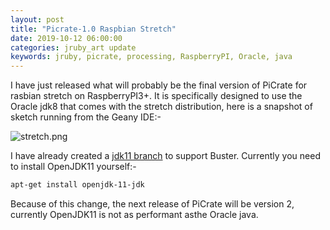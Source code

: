```yaml
---
layout: post
title: "Picrate-1.0 Raspbian Stretch"
date: 2019-10-12 06:00:00
categories: jruby_art update
keywords: jruby, picrate, processing, RaspberryPI, Oracle, java
---
```


I have just released what will probably be the final version of PiCrate for rasbian stretch on RaspberryPI3+. It is specifically designed to use the Oracle jdk8 that comes with the stretch distribution, here is a snapshot of sketch running from the Geany IDE:-

![stretch.png]({{site.github.url}}/assets/stretch.png)

I have already created a [jdk11 branch][branch] to support Buster. Currently you need to install OpenJDK11 yourself:-

```bash
apt-get install openjdk-11-jdk
```
Because of this change, the next release of PiCrate will be version 2, currently OpenJDK11 is not as performant asthe Oracle java.


[branch]:https://github.com/ruby-processing/PiCrate/tree/jdk11
